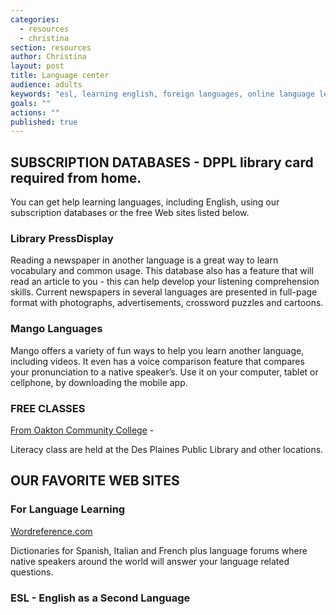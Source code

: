 ```yaml
---
categories: 
  - resources
  - christina
section: resources
author: Christina
layout: post
title: Language center
audience: adults
keywords: "esl, learning english, foreign languages, online language learning courses, foreign language online, foreign language courses, learning foreign languages online, world languages"
goals: ""
actions: ""
published: true
---
```


##  SUBSCRIPTION DATABASES - DPPL library card required from home.
You can get help learning languages, including English, using our subscription databases or the free Web sites listed below.

### Library PressDisplay

Reading a newspaper in another language is a great way to learn vocabulary and common usage. This database also has a feature that will read an article to you - this can help develop your listening comprehension skills. Current newspapers in several languages are presented in full-page format with photographs, advertisements, crossword puzzles and cartoons.

### Mango Languages 

Mango offers a variety of fun ways to help you learn another language, including videos. It even has a voice comparison feature that compares your pronunciation to a native speaker’s. Use it on your computer, tablet or cellphone, by downloading the mobile app.

### FREE CLASSES

[From Oakton Community College](https://www.oakton.edu/conted/find_classes/literacy_reading/index.php) - 

Literacy class are held at the Des Plaines Public Library and other locations. 

## OUR FAVORITE WEB SITES

### For Language Learning

[Wordreference.com](http://www.wordreference.com/)

Dictionaries for Spanish, Italian and French plus language forums where native speakers around the world will answer your language related questions. 

### ESL - English as a Second Language


